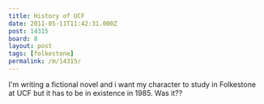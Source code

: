 ```yaml
---
title: History of UCF
date: 2011-05-11T11:42:31.000Z
post: 14315
board: 8
layout: post
tags: [folkestone]
permalink: /m/14315/
---
```

I'm writing a fictional novel and i want my character to study in Folkestone at UCF but it has to be in existence in 1985. Was it??
